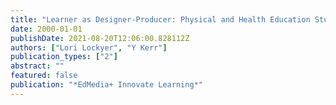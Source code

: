 ```yaml
---
title: "Learner as Designer-Producer: Physical and Health Education Students Experience Web-Based Learning Resource Development."
date: 2000-01-01
publishDate: 2021-08-20T12:06:00.828112Z
authors: ["Lori Lockyer", "Y Kerr"]
publication_types: ["2"]
abstract: ""
featured: false
publication: "*EdMedia+ Innovate Learning*"
---
```


